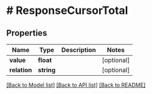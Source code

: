 # # ResponseCursorTotal

## Properties

Name | Type | Description | Notes
------------ | ------------- | ------------- | -------------
**value** | **float** |  | [optional]
**relation** | **string** |  | [optional]

[[Back to Model list]](../../README.md#models) [[Back to API list]](../../README.md#endpoints) [[Back to README]](../../README.md)
